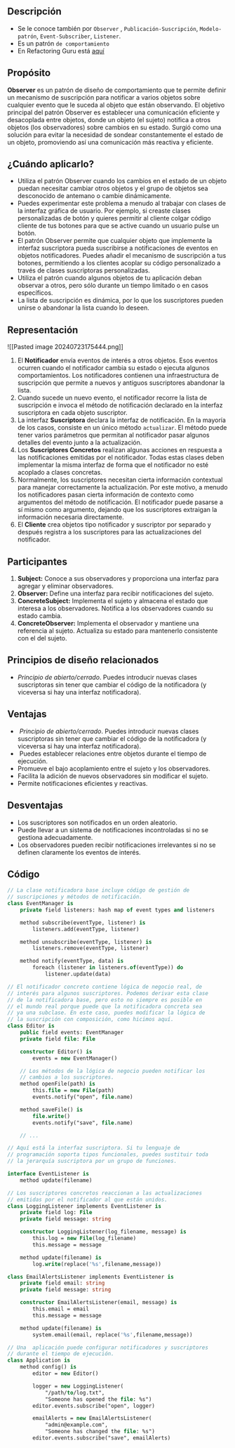 ## Descripción
- Se le conoce también por `Observer` , `Publicación-Suscripción`, `Modelo-patrón`, `Event-Subscriber`, `Listener`.
- Es un patrón `de comportamiento`
- En Refactoring Guru está [aquí](./RefactoringGuru/Observer.mhtml)

## Propósito
**Observer** es un patrón de diseño de comportamiento que te permite definir un mecanismo de suscripción para notificar a varios objetos sobre cualquier evento que le suceda al objeto que están observando.
El objetivo principal del patrón Observer es establecer una comunicación eficiente y desacoplada entre objetos, donde un objeto (el sujeto) notifica a otros objetos (los observadores) sobre cambios en su estado. Surgió como una solución para evitar la necesidad de sondear constantemente el estado de un objeto, promoviendo así una comunicación más reactiva y eficiente.

## ¿Cuándo aplicarlo?
- Utiliza el patrón Observer cuando los cambios en el estado de un objeto puedan necesitar cambiar otros objetos y el grupo de objetos sea desconocido de antemano o cambie dinámicamente.
- Puedes experimentar este problema a menudo al trabajar con clases de la interfaz gráfica de usuario. Por ejemplo, si creaste clases personalizadas de botón y quieres permitir al cliente colgar código cliente de tus botones para que se active cuando un usuario pulse un botón.
- El patrón Observer permite que cualquier objeto que implemente la interfaz suscriptora pueda suscribirse a notificaciones de eventos en objetos notificadores. Puedes añadir el mecanismo de suscripción a tus botones, permitiendo a los clientes acoplar su código personalizado a través de clases suscriptoras personalizadas.
- Utiliza el patrón cuando algunos objetos de tu aplicación deban observar a otros, pero sólo durante un tiempo limitado o en casos específicos.
- La lista de suscripción es dinámica, por lo que los suscriptores pueden unirse o abandonar la lista cuando lo deseen.

## Representación
![[Pasted image 20240723175444.png]]
1. El **Notificador** envía eventos de interés a otros objetos. Esos eventos ocurren cuando el notificador cambia su estado o ejecuta algunos comportamientos. Los notificadores contienen una infraestructura de suscripción que permite a nuevos y antiguos suscriptores abandonar la lista.
2. Cuando sucede un nuevo evento, el notificador recorre la lista de suscripción e invoca el método de notificación declarado en la interfaz suscriptora en cada objeto suscriptor.
3. La interfaz **Suscriptora** declara la interfaz de notificación. En la mayoría de los casos, consiste en un único método `actualizar`. El método puede tener varios parámetros que permitan al notificador pasar algunos detalles del evento junto a la actualización.
4. Los **Suscriptores Concretos** realizan algunas acciones en respuesta a las notificaciones emitidas por el notificador. Todas estas clases deben implementar la misma interfaz de forma que el notificador no esté acoplado a clases concretas.
5. Normalmente, los suscriptores necesitan cierta información contextual para manejar correctamente la actualización. Por este motivo, a menudo los notificadores pasan cierta información de contexto como argumentos del método de notificación. El notificador puede pasarse a sí mismo como argumento, dejando que los suscriptores extraigan la información necesaria directamente.
6. El **Cliente** crea objetos tipo notificador y suscriptor por separado y después registra a los suscriptores para las actualizaciones del notificador.

## Participantes
1. **Subject:** Conoce a sus observadores y proporciona una interfaz para agregar y eliminar observadores.
2. **Observer:** Define una interfaz para recibir notificaciones del sujeto.
3. **ConcreteSubject:** Implementa el sujeto y almacena el estado que interesa a los observadores. Notifica a los observadores cuando su estado cambia.
4. **ConcreteObserver:** Implementa el observador y mantiene una referencia al sujeto. Actualiza su estado para mantenerlo consistente con el del sujeto.

## Principios de diseño relacionados

- _Principio de abierto/cerrado_. Puedes introducir nuevas clases suscriptoras sin tener que cambiar el código de la notificadora (y viceversa si hay una interfaz notificadora).

## Ventajas
-  _Principio de abierto/cerrado_. Puedes introducir nuevas clases suscriptoras sin tener que cambiar el código de la notificadora (y viceversa si hay una interfaz notificadora).
-  Puedes establecer relaciones entre objetos durante el tiempo de ejecución.
- Promueve el bajo acoplamiento entre el sujeto y los observadores.
- Facilita la adición de nuevos observadores sin modificar el sujeto.
- Permite notificaciones eficientes y reactivas.

## Desventajas
- Los suscriptores son notificados en un orden aleatorio.
- Puede llevar a un sistema de notificaciones incontroladas si no se gestiona adecuadamente.
- Los observadores pueden recibir notificaciones irrelevantes si no se definen claramente los eventos de interés.

## Código
``` pascal
// La clase notificadora base incluye código de gestión de
// suscripciones y métodos de notificación.
class EventManager is
    private field listeners: hash map of event types and listeners

    method subscribe(eventType, listener) is
        listeners.add(eventType, listener)

    method unsubscribe(eventType, listener) is
        listeners.remove(eventType, listener)

    method notify(eventType, data) is
        foreach (listener in listeners.of(eventType)) do
            listener.update(data)

// El notificador concreto contiene lógica de negocio real, de
// interés para algunos suscriptores. Podemos derivar esta clase
// de la notificadora base, pero esto no siempre es posible en
// el mundo real porque puede que la notificadora concreta sea
// ya una subclase. En este caso, puedes modificar la lógica de
// la suscripción con composición, como hicimos aquí.
class Editor is
    public field events: EventManager
    private field file: File

    constructor Editor() is
        events = new EventManager()

    // Los métodos de la lógica de negocio pueden notificar los
    // cambios a los suscriptores.
    method openFile(path) is
        this.file = new File(path)
        events.notify("open", file.name)

    method saveFile() is
        file.write()
        events.notify("save", file.name)

    // ...

// Aquí está la interfaz suscriptora. Si tu lenguaje de
// programación soporta tipos funcionales, puedes sustituir toda
// la jerarquía suscriptora por un grupo de funciones.

interface EventListener is
    method update(filename)

// Los suscriptores concretos reaccionan a las actualizaciones
// emitidas por el notificador al que están unidos.
class LoggingListener implements EventListener is
    private field log: File
    private field message: string

    constructor LoggingListener(log_filename, message) is
        this.log = new File(log_filename)
        this.message = message

    method update(filename) is
        log.write(replace('%s',filename,message))

class EmailAlertsListener implements EventListener is
    private field email: string
    private field message: string

    constructor EmailAlertsListener(email, message) is
        this.email = email
        this.message = message

    method update(filename) is
        system.email(email, replace('%s',filename,message))

// Una  aplicación puede configurar notificadores y suscriptores
// durante el tiempo de ejecución.
class Application is
    method config() is
        editor = new Editor()

        logger = new LoggingListener(
            "/path/to/log.txt",
            "Someone has opened the file: %s")
        editor.events.subscribe("open", logger)

        emailAlerts = new EmailAlertsListener(
            "admin@example.com",
            "Someone has changed the file: %s")
        editor.events.subscribe("save", emailAlerts)
```